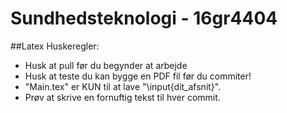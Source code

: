 # Sundhedsteknologi - 16gr4404 
##Latex Huskeregler:

- Husk at pull før du begynder at arbejde
- Husk at teste du kan bygge en PDF fil før du commiter!
- "Main.tex" er KUN til at lave "\input{dit_afsnit}".
- Prøv at skrive en fornuftig tekst til hver commit. 
